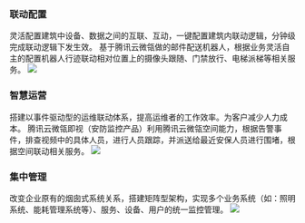 ### 联动配置
灵活配置建筑中设备、数据之间的互联、互动，一键配置建筑内联动逻辑，分钟级完成联动逻辑下发生效。
基于腾讯云微瓴做的邮件配送机器人，根据业务灵活自主的配置机器人行迹联动相对位置上的摄像头跟随、门禁放行、电梯派梯等相关服务。
![](https://main.qcloudimg.com/raw/1e6eff1902274c2a8b42e293ec5de23f.png)

### 智慧运营
搭建以事件驱动型的运维联动体系，提高运维者的工作效率。为客户减少人力成本。
腾讯云微瓴即视（安防监控产品）利用腾讯云微瓴空间能力，根据告警事件，排查视频中的具体人员，进行人员跟踪，并派送给最近安保人员进行围堵，根据空间联动相关服务。
![](https://main.qcloudimg.com/raw/34cfe8dc6777a72deaac24e6d9a4b846.png)

### 集中管理
改变企业原有的烟囱式系统关系，搭建矩阵型架构，实现多个业务系统（如：照明系统、能耗管理系统等）、服务、设备、用户的统一监控管理。
![](https://main.qcloudimg.com/raw/89fc2be2775a98cb66584f0444ba23d4.png)
